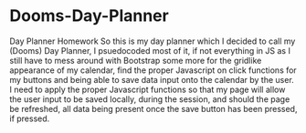 # Dooms-Day-Planner
Day Planner Homework
So this is my day planner which I decided to call my (Dooms) Day Planner, I psuedocoded most of it, if not everything in JS as I still have to mess around with Bootstrap some more for the gridlike appearance of my calendar, find the proper Javascript on click functions for my buttons and being able to save data input onto the calendar by the user. I need to apply the proper Javascript functions so that my page will allow the user input to be saved locally, during the session, and should the page be refreshed, all data being present once the save button has been pressed, if pressed.
